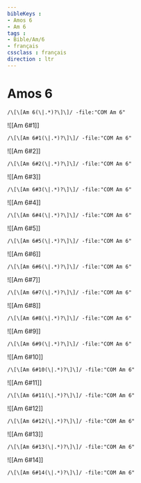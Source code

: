 ```yaml
---
bibleKeys : 
- Amos 6
- Am 6
tags : 
- Bible/Am/6
- français
cssclass : français
direction : ltr
---
```


# Amos 6

```query
/\[\[Am 6(\|.*)?\]\]/ -file:"COM Am 6"
```



![[Am 6#1]]

```query
/\[\[Am 6#1(\|.*)?\]\]/ -file:"COM Am 6"
```

![[Am 6#2]]

```query
/\[\[Am 6#2(\|.*)?\]\]/ -file:"COM Am 6"
```

![[Am 6#3]]

```query
/\[\[Am 6#3(\|.*)?\]\]/ -file:"COM Am 6"
```

![[Am 6#4]]

```query
/\[\[Am 6#4(\|.*)?\]\]/ -file:"COM Am 6"
```

![[Am 6#5]]

```query
/\[\[Am 6#5(\|.*)?\]\]/ -file:"COM Am 6"
```

![[Am 6#6]]

```query
/\[\[Am 6#6(\|.*)?\]\]/ -file:"COM Am 6"
```

![[Am 6#7]]

```query
/\[\[Am 6#7(\|.*)?\]\]/ -file:"COM Am 6"
```

![[Am 6#8]]

```query
/\[\[Am 6#8(\|.*)?\]\]/ -file:"COM Am 6"
```

![[Am 6#9]]

```query
/\[\[Am 6#9(\|.*)?\]\]/ -file:"COM Am 6"
```

![[Am 6#10]]

```query
/\[\[Am 6#10(\|.*)?\]\]/ -file:"COM Am 6"
```

![[Am 6#11]]

```query
/\[\[Am 6#11(\|.*)?\]\]/ -file:"COM Am 6"
```

![[Am 6#12]]

```query
/\[\[Am 6#12(\|.*)?\]\]/ -file:"COM Am 6"
```

![[Am 6#13]]

```query
/\[\[Am 6#13(\|.*)?\]\]/ -file:"COM Am 6"
```

![[Am 6#14]]

```query
/\[\[Am 6#14(\|.*)?\]\]/ -file:"COM Am 6"
```

